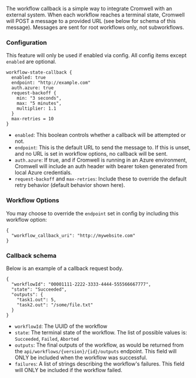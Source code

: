 The workflow callback is a simple way to integrate Cromwell with an external system. When each workflow reaches a terminal
state, Cromwell will POST a message to a provided URL (see below for schema of this message). Messages are sent for root
workflows only, not subworkflows.

### Configuration

This feature will only be used if enabled via config. All config items except `enabled` are optional.

```
workflow-state-callback {
  enabled: true
  endpoint: "http://example.com"
  auth.azure: true
  request-backoff {
    min: "3 seconds",
    max: "5 minutes",
    multiplier: 1.1
  }
  max-retries = 10
}
```

 * `enabled`: This boolean controls whether a callback will be attempted or not.
 * `endpoint`: This is the default URL to send the message to. If this is unset, and no URL is set in workflow options, no callback will be sent.
 * `auth.azure`: If true, and if Cromwell is running in an Azure environment, Cromwell will include an auth header with bearer token generated from local Azure credentials.
 * `request-backoff` and `max-retries`: Include these to override the default retry behavior (default behavior shown here).

### Workflow Options

You may choose to override the `endpoint` set in config by including this workflow option:
```
{
  "workflow_callback_uri": "http://mywebsite.com"
}
```

### Callback schema

Below is an example of a callback request body.

```
{
  "workflowId": "00001111-2222-3333-4444-555566667777",
  "state": "Succeeded",
  "outputs": {
    "task1.out": 5,
    "task2.out": "/some/file.txt"
  }
}
```

 * `workflowId`: The UUID of the workflow
 * `state`: The terminal state of the workflow. The list of possible values is: `Succeeded`, `Failed`, `Aborted`
 * `outputs`: The final outputs of the workflow, as would be returned from the `api/workflows/{version}/{id}/outputs` endpoint. This field will ONLY be included when the workflow was successful.
 * `failures`: A list of strings describing the workflow's failures. This field will ONLY be included if the workflow failed.